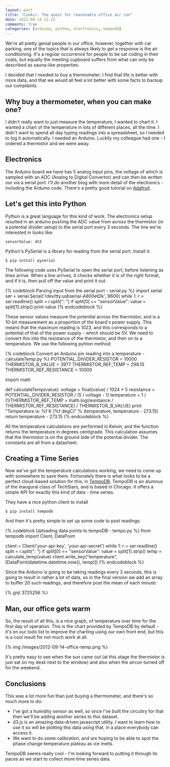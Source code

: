 ```yaml
---
layout: post
title: "ConAir: The quest for reasonable office air con"
date: 2012-09-14 21:22
comments: true
categories: [arduino, python, electronics, tempodb] 
---
```


We're all pretty genial people in our office, however, together with car parking,
one of the topics that is always likely to get a response is the air conditioning.
It's a regular occurrence for people to be sat coding in their coats, but equally
the meeting cupboard suffers from what can only be described as sauna-like properties.

I decided that I needed to buy a thermometer. I find that life is better with more
data, and that we would all feel a lot better with some facts to backup our complaints.

## Why buy a thermometer, when you can make one?

I didn't really want to just measure the temperature, I wanted to chart it. I wanted a
chart of the temperature in lots of different places, all the time. I didn't want to
spend all day typing readings into a spreadsheet, so I needed to log it automatically.
I needed an Arduino. Luckily my colleague had one - I ordered a thermistor and we were
away.

<!--more-->

## Electronics
The Arduino board we have has 5 analog input pins, the voltage of which is sampled
with an ADC (Analog to Digital Convertor) and can then be written our via a serial port.
I'll do another blog with more detail of the electronics - including the Arduino code.
There's a pretty good tutorial on [Adafruit](http://learn.adafruit.com/thermistor/overview).

## Let's get this into Python
Python is a great language for this kind of work. The electronics setup resulted in an
arduino pushing the ADC value from across the thermistor (in a potential divider setup)
to the serial port every 3 seconds. The line we're interested in looks like:

    sensorValue: 453

Python's PySerial is a library for reading from the serial port. Install it:

    $ pip install pyserial

The following code uses PySerial to open the serial port, before listening as lines
arrive. When a line arrives, it checks whether it is of the right format, and if
it is, then pull off the value and print it out.

{% codeblock Parsing input from the serial port - serial.py %}
import serial
ser = serial.Serial('/dev/tty.usbserial-A800etDk', 9600)
while 1:
    r = ser.readline()
    split = r.split(": ")
    if split[0] == "sensorValue":
        value = split[1].strip()
        print value
{% endcodeblock %}

These sensor values measure the potential across the thermistor, and is a 10-bit
measurement as a proportion of the board's power supply. This means that the maximum
reading is 1023, and this corresponds to a potential of that of the power supply - which
should be 5V. We need to convert this into the resistance of the thermistor, and then on
to a temperature. We use the following pyhton method:

{% codeblock Convert an Arduino pin reading into a temperature - calculateTemp.py %}
POTENTIAL_DIVIDER_RESISTOR = 10000
THERMISTOR_B_VALUE = 3977
THERMISTOR_REF_TEMP = 298.15
THERMISTOR_REF_RESISTANCE = 10000

import math

def calculateTemp(value):
    voltage = float(value) / 1024 * 5
    resistance = POTENTIAL_DIVIDER_RESISTOR / (5 / voltage - 1)
    temperature = 1 / (1/THERMISTOR_REF_TEMP + math.log(resistance / THERMISTOR_REF_RESISTANCE) / THERMISTOR_B_VALUE)
    print "Temperature is: %f K (%f degC)" % (temperature, temperature - 273.15)
    return temperature - 273.15
{% endcodeblock %}

All the temperature calculations are performed in Kelvin, and the function returns
the temperature in degrees centigrade. This calculation assumes that the thermistor
is on the ground side of the potential divider. The constants are all from a datasheet.


## Creating a Time Series

Now we've got the temperature calculations working, we need to come up with somewhere
to save them. Fortunately there is what looks to be a perfect cloud-based solution
for this, in [TempoDB](http://tempo-db.com/). TempoDB is an alumnus of the inaugural
class of TechStars, and is based in Chicago. It offers a simple API for exactly this
kind of data - time series.

They have a nice python client to install

    $ pip install tempodb

And then it's pretty simple to set up some code to post readings:

{% codeblock Uploading data points to tempoDB - tempo.py %}
from tempodb import Client, DataPoint

client = Client('your-api-key', 'your-api-secret')
while 1:
    r = ser.readline()
    split = r.split(": ")
    if split[0]  == "sensorValue":
        value = split[1].strip()
        temp = calculate_temp(value)
        client.write_key("temperature", [DataPoint(datetime.datetime.now(), temp)])
{% endcodeblock %}

Since the Arduino is going to be taking readings every 3 seconds, this is going to
result in rather a lot of data, so in the final version we add an array to buffer
20 such readings, and therefore post the mean of each minute:

{% gist 3725256 %}

## Man, our office gets warm

So, the result of all this, is a nice graph, of temperature over time for the
first day of operation. This is the chart provided by TempoDB by default - it's on
our todo list to improve the charting using our own front end, but this is a cool
result for not much work at all.

{% img /images/2012-09-14-office-temp.png %}

It's pretty easy to see when the sun came out (at this stage the thermistor is
just sat on my desk next to the window) and also when the aircon turned off
for the weekend.

## Conclusions

This was a lot more fun than just buying a thermometer, and there's so much more to
do:
* I've got a humidity sensor as well, so once I've built the circuitry for that
then we'll be adding another series to this dataset.
* d3.js is an amazing data-driven javascript utility. I want to learn how to use it
so will be plotting this data using that, in a place everybody can access it.
* We want to do some calibration, and are hoping to be able to spot the phase change
temperature plateau as ice melts.

TempoDB seems really cool - I'm looking forward to putting it through its paces
as we start to collect more time series data.

